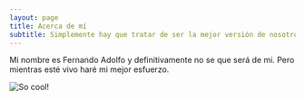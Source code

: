 ```yaml
---
layout: page
title: Acerca de mí
subtitle: Simplemente hay que tratar de ser la mejor versión de nosotros mismos.
---
```


Mi nombre es Fernando Adolfo y definitivamente no se que será de mi. Pero mientras esté vivo haré mi mejor esfuerzo.

![So cool!](https://github.com/Ferthronix224/Sexto-Semestre/tree/master/assets/img/io.jpg "Foto tomada por mi bella novia")

